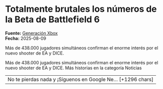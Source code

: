 # Totalmente brutales los números de la Beta de Battlefield 6

**Fuente:** [Generación Xbox](https://generacionxbox.com/totalmente-brutales-los-numeros-de-la-beta-de-battlefield-6/)  
**Fecha:** 2025-08-09

Más de 438.000 jugadores simultáneos confirman el enorme interés por el nuevo shooter de EA y DICE.

Más de 438.000 jugadores simultáneos confirman el enorme interés por el nuevo shooter de EA y DICE.
Más historias en la categoría Noticias
<table><tr><td>No te pierdas nada y ¡Síguenos en Google Ne… [+1296 chars]
